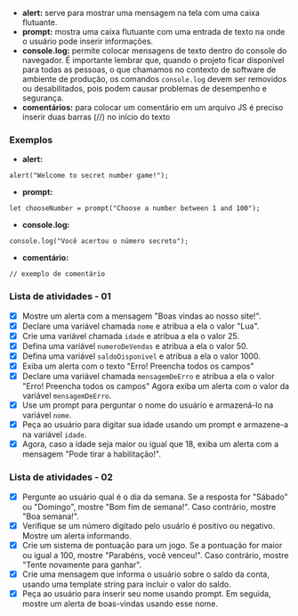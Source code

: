 - **alert:** serve para mostrar uma mensagem na tela com uma caixa flutuante.
- **prompt:** mostra uma caixa flutuante com uma entrada de texto na onde o usuário pode inserir informações.
- **console.log:** permite colocar mensagens de texto dentro do console do navegador. É importante lembrar que, quando o projeto ficar disponível para todas as pessoas, o que chamamos no contexto de software de ambiente de produção, os comandos `console.log` devem ser removidos ou desabilitados, pois podem causar problemas de desempenho e segurança.
- **comentários:** para colocar um comentário em um arquivo JS é preciso inserir duas barras (//) no início do texto

### Exemplos
- **alert:**
```
alert("Welcome to secret number game!");
```

- **prompt:**
```
let chooseNumber = prompt("Choose a number between 1 and 100");
```

- **console.log:**
```
console.log("Você acertou o número secreto");
```

- **comentário:**
```
// exemplo de comentário
```

### Lista de atividades - 01
- [x] Mostre um alerta com a mensagem "Boas vindas ao nosso site!".
- [x] Declare uma variável chamada `nome` e atribua a ela o valor "Lua".
- [x] Crie uma variável chamada `idade` e atribua a ela o valor 25.
- [x] Defina uma variável `numeroDeVendas` e atribua a ela o valor 50.
- [x] Defina uma variável `saldoDisponivel` e atribua a ela o valor 1000.
- [x] Exiba um alerta com o texto "Erro! Preencha todos os campos"
- [x] Declare uma variável chamada `mensagemDeErro` e atribua a ela o valor "Erro! Preencha todos os campos" Agora exiba um alerta com o valor da variável `mensagemDeErro`.
- [x] Use um prompt para perguntar o nome do usuário e armazená-lo na variável `nome`.
- [x] Peça ao usuário para digitar sua idade usando um prompt e armazene-a na variável `idade`.
- [x] Agora, caso a idade seja maior ou igual que 18, exiba um alerta com a mensagem "Pode tirar a habilitação!".

### Lista de atividades - 02
- [x] Pergunte ao usuário qual é o dia da semana. Se a resposta for "Sábado" ou "Domingo", mostre "Bom fim de semana!". Caso contrário, mostre "Boa semana!".
- [x] Verifique se um número digitado pelo usuário é positivo ou negativo. Mostre um alerta informando.
- [x] Crie um sistema de pontuação para um jogo. Se a pontuação for maior ou igual a 100, mostre "Parabéns, você venceu!". Caso contrário, mostre "Tente novamente para ganhar".
- [x] Crie uma mensagem que informa o usuário sobre o saldo da conta, usando uma template string para incluir o valor do saldo.
- [x] Peça ao usuário para inserir seu nome usando prompt. Em seguida, mostre um alerta de boas-vindas usando esse nome.